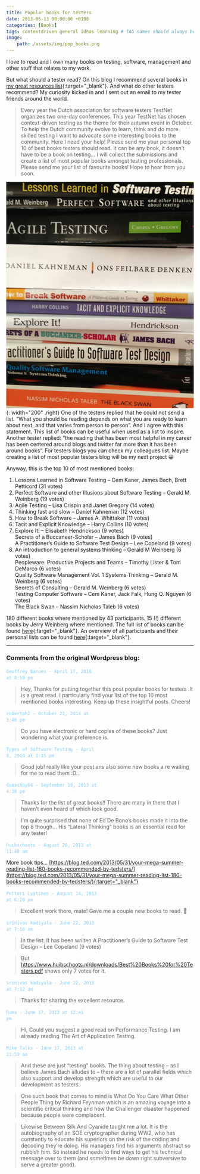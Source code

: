 ```yaml
---
title: Popular books for testers
date: 2013-06-13 00:00:00 +0100
categories: [Books]
tags: contextdriven general ideas learning # TAG names should always be lowercase
image:
    path: /assets/img/pop_books.png
---
```


I love to read and I own many books on testing, software, management and other stuff that relates to my work.

But what should a tester read? On this blog I recommend several books in [my great resources list](/posts/great-resources){:target="_blank"}. And what do other testers recommend? My curiosity kicked in and I sent out an email to my tester friends around the world.

<blockquote class="prompt-info">Every year the Dutch association for software testers TestNet organizes two one-day conferences. This year TestNet has chosen context-driven testing as the theme for their autumn event in October. To help the Dutch community evolve to learn, think and do more skilled testing I want to advocate some interesting books to the community. Here I need your help! Please send me your personal top 10 of best books testers should read. It can be any book, it doesn’t have to be a book on testing… I will collect the submissions and create a list of most popular books amongst testing professionals. Please send me your list of favourite books! Hope to hear from you soon.</blockquote>

![Books](/assets/img/testerbooks.jpg){: width="200" .right}
One of the testers replied that he could not send a list. “What you should be reading depends on what you are ready to learn about next, and that varies from person to person”. And I agree with this statement. This list of books can be useful when used as a list to inspire. Another tester replied: “the reading that has been most helpful in my career has been centered around blogs and twitter far more than it has been around books”. For testers blogs you can check my colleagues list. Maybe creating a list of most popular testers blog will be my next project 😀

Anyway, this is the top 10 of most mentioned books:

1. Lessons Learned in Software Testing – Cem Kaner, James Bach, Brett Petticord (31 votes)
2. Perfect Software and other Illusions about Software Testing – Gerald M. Weinberg (19 votes)
3. Agile Testing – Lisa Crispin and Janet Gregory (14 votes)
4. Thinking fast and slow – Daniel Kahneman (12 votes)
5. How to Break Software – James A. Whittaker (11 votes)
6. Tacit and Explicit Knowledge – Harry Collins (10 votes)
7. Explore It! – Elisabeth Hendrickson (9 votes)<br>
Secrets of a Buccaneer-Scholar – James Bach (9 votes)<br>
A Practitioner’s Guide to Software Test Design – Lee Copeland (9 votes)<br>
8. An introduction to general systems thinking – Gerald M Weinberg (6 votes)<br>
Peopleware: Productive Projects and Teams – Timothy Lister & Tom DeMarco (6 votes)<br>
Quality Software Management Vol. 1 Systems Thinking – Gerald M. Weinberg (6 votes)<br>
Secrets of Consulting – Gerald M. Weinberg (6 votes)<br>
Testing Computer Software – Cem Kaner, Jack Falk, Hung Q. Nguyen (6 votes)<br>
The Black Swan – Nassim Nicholas Taleb (6 votes)<br>

180 different books where mentioned by 43 participants. 15 (!) different books by Jerry Weinberg where mentioned. The full list of books can be found [here](/assets/files/Best_Books_for_Testers.pdf){:target="_blank"}. An overview of all participants and their personal lists can be found [here](/assets/files/Best_Books_for_Testers-Participants.pdf){:target="_blank"}.


---

### Comments from the original Wordpress blog:

<code style="color : lightskyblue">Geoffrey Barnes - April 17, 2018 at 8:59 pm</code><br>

> Hey, Thanks for putting together this post popular books for testers .It is a great read. I particularly find your list of the top 10 most mentioned books interesting.
Keep up these insightful posts.
Cheers!

<code style="color : lightskyblue">robertoh2 - October 21, 2014 at 3:46 pm</code><br>

> Do you have electronic or hard copies of these books? Just wondering what your preference is.

<code style="color : lightskyblue">Types of Software Testing - April 9, 2014 at 1:15 pm</code><br>

> Good job! really like your post ans also some new books a re waiting for me to read them :D..

<code style="color : lightskyblue">danashby04 - September 10, 2013 at 4:30 pm</code><br>

> Thanks for the list of great books!!
There are many in there that I haven’t even heard of which look good.

> I’m quite surprised that none of Ed De Bono’s books made it into the top 8 though…
His “Lateral Thinking” books is an essential read for any tester!

<code style="color : lightskyblue">huibschoots - August 26, 2013 at 11:48 am</code><br>

More book tips…
[https://blog.ted.com/2013/05/31/your-mega-summer-reading-list-180-books-recommended-by-tedsters/](https://blog.ted.com/2013/05/31/your-mega-summer-reading-list-180-books-recommended-by-tedsters/){:target="_blank"}

<code style="color : lightskyblue">Petteri Lyytinen - August 14, 2013 at 6:28 pm
</code><br>

> Excellent work there, mate! Gave me a couple new books to read. 🙂

<code style="color : lightskyblue">srinivas kadiyala - June 22, 2013 at 7:16 am</code><br>

> In the list: It has been wriiten A Practitioner’s Guide to Software Test Design – Lee Copeland (9 votes)

> But https://www.huibschoots.nl/downloads/Best%20Books%20for%20Testers.pdf
shows only 7 votes for it.

<code style="color : lightskyblue">srinivas kadiyala - June 22, 2013 at 7:12 am</code><br>

> Thanks for sharing the excellent resource.

<code style="color : lightskyblue">Ruma - June 17, 2013 at 12:41 pm</code><br>

>Hi, Could you suggest a good read on Performance Testing.
> I am already reading The Art of Application Testing.

<code style="color : lightskyblue">Mike Talks - June 17, 2013 at 11:59 am
</code><br>

> And these are just “testing” books. The thing about testing – as I believe James Bach alludes to – there are a lot of parallel fields which also support and develop strength which are useful to our development as testers.

> One such book that comes to mind is What Do You Care What Other People Thing by Richard Feynman which is an amazing voyage into a scientific critical thinking and how the Challenger disaster happened because people were complacent.

> Likewise Between Silk And Cyanide taught me a lot. It is the autobiography of an SOE cryptographer during WW2, who has constantly to educate his superiors on the risk of the coding and decoding they’re doing. His managers find his arguments abstract so rubbish him. So instead he needs to find ways to get his technical message over to them (and sometimes be down right subversive to serve a greater good).